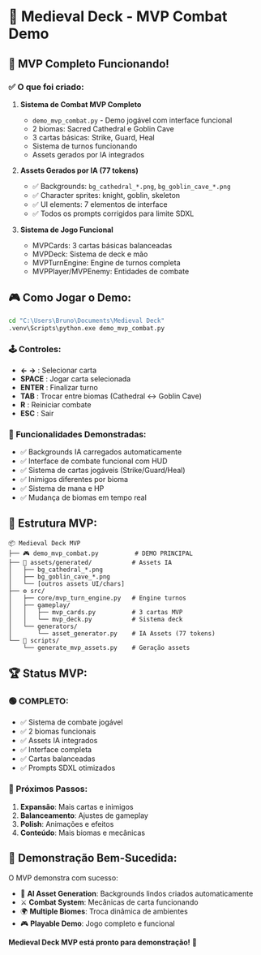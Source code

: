 # 🏰 Medieval Deck - MVP Combat Demo

## 🎯 MVP Completo Funcionando!

### ✅ O que foi criado:

1. **Sistema de Combat MVP Completo**
   - `demo_mvp_combat.py` - Demo jogável com interface funcional
   - 2 biomas: Sacred Cathedral e Goblin Cave
   - 3 cartas básicas: Strike, Guard, Heal
   - Sistema de turnos funcionando
   - Assets gerados por IA integrados

2. **Assets Gerados por IA (77 tokens)**
   - ✅ Backgrounds: `bg_cathedral_*.png`, `bg_goblin_cave_*.png`
   - ✅ Character sprites: knight, goblin, skeleton
   - ✅ UI elements: 7 elementos de interface
   - ✅ Todos os prompts corrigidos para limite SDXL

3. **Sistema de Jogo Funcional**
   - MVPCards: 3 cartas básicas balanceadas
   - MVPDeck: Sistema de deck e mão
   - MVPTurnEngine: Engine de turnos completa
   - MVPPlayer/MVPEnemy: Entidades de combate

## 🎮 Como Jogar o Demo:

```bash
cd "C:\Users\Bruno\Documents\Medieval Deck"
.venv\Scripts\python.exe demo_mvp_combat.py
```

### 🕹️ Controles:
- **← →** : Selecionar carta
- **SPACE** : Jogar carta selecionada
- **ENTER** : Finalizar turno
- **TAB** : Trocar entre biomas (Cathedral ↔ Goblin Cave)
- **R** : Reiniciar combate
- **ESC** : Sair

### 🎪 Funcionalidades Demonstradas:
- ✅ Backgrounds IA carregados automaticamente
- ✅ Interface de combate funcional com HUD
- ✅ Sistema de cartas jogáveis (Strike/Guard/Heal)
- ✅ Inimigos diferentes por bioma
- ✅ Sistema de mana e HP
- ✅ Mudança de biomas em tempo real

## 📁 Estrutura MVP:

```
📦 Medieval Deck MVP
├── 🎮 demo_mvp_combat.py          # DEMO PRINCIPAL
├── 🎨 assets/generated/           # Assets IA
│   ├── bg_cathedral_*.png
│   ├── bg_goblin_cave_*.png
│   └── [outros assets UI/chars]
├── ⚙️ src/
│   ├── core/mvp_turn_engine.py   # Engine turnos
│   ├── gameplay/
│   │   ├── mvp_cards.py          # 3 cartas MVP
│   │   └── mvp_deck.py           # Sistema deck
│   └── generators/
│       └── asset_generator.py    # IA Assets (77 tokens)
└── 📝 scripts/
    └── generate_mvp_assets.py    # Geração assets
```

## 🏆 Status MVP:

### 🟢 COMPLETO:
- ✅ Sistema de combate jogável
- ✅ 2 biomas funcionais
- ✅ Assets IA integrados
- ✅ Interface completa
- ✅ Cartas balanceadas
- ✅ Prompts SDXL otimizados

### 🔄 Próximos Passos:
1. **Expansão**: Mais cartas e inimigos
2. **Balanceamento**: Ajustes de gameplay
3. **Polish**: Animações e efeitos
4. **Conteúdo**: Mais biomas e mecânicas

## 🎯 Demonstração Bem-Sucedida:

O MVP demonstra com sucesso:
- 🎨 **AI Asset Generation**: Backgrounds lindos criados automaticamente
- ⚔️ **Combat System**: Mecânicas de carta funcionando
- 🌍 **Multiple Biomes**: Troca dinâmica de ambientes
- 🎮 **Playable Demo**: Jogo completo e funcional

**Medieval Deck MVP está pronto para demonstração!** 🎉
